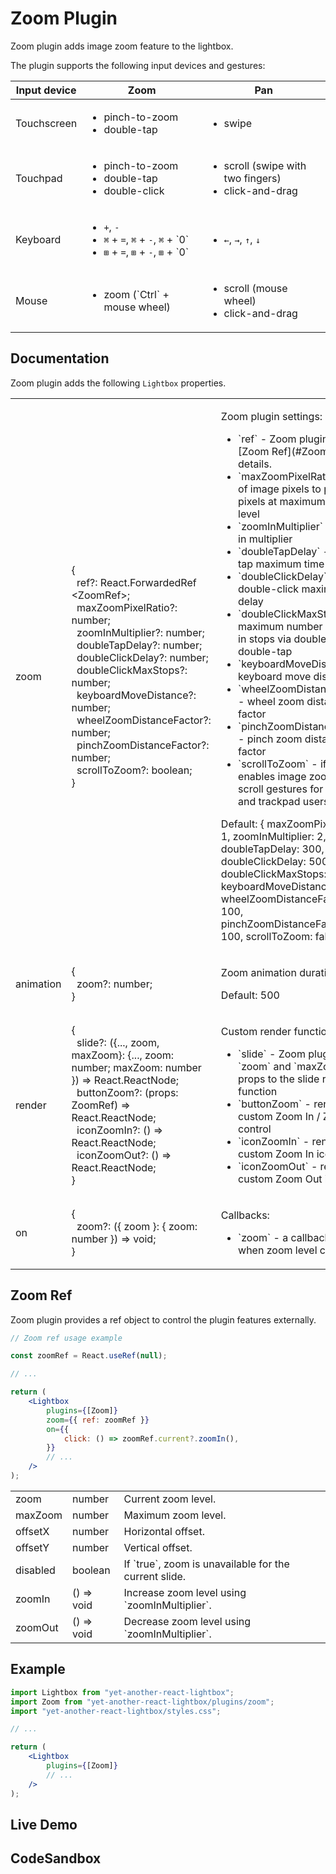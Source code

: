 # Zoom Plugin

Zoom plugin adds image zoom feature to the lightbox.

The plugin supports the following input devices and gestures:

<table class="docs">
    <thead>
    <tr>
        <th>Input device</th>
        <th>Zoom</th>
        <th>Pan</th>
    </tr>
    </thead>
    <tbody>
    <tr>
        <td>Touchscreen</td>
        <td>
            <ul>
                <li>pinch-to-zoom</li>
                <li>double-tap</li>
            </ul>
        </td>
        <td>
            <ul>
                <li>swipe</li>
            </ul>
        </td>
    </tr>
    <tr>
        <td>Touchpad</td>
        <td>
            <ul>
                <li>pinch-to-zoom</li>
                <li>double-tap</li>
                <li>double-click</li>
            </ul>
        </td>
        <td>
            <ul>
                <li>scroll (swipe with two fingers)</li>
                <li>click-and-drag</li>
            </ul>
        </td>
    </tr>
    <tr>
        <td>Keyboard</td>
        <td>
            <ul>
                <li><code class="text-base">+</code>, <code class="text-base">-</code></li>
                <li>
                    <code class="text-base">&#x2318;</code>&nbsp;+&nbsp;<code class="text-base">=</code>,
                    <code class="text-base">&#x2318;</code>&nbsp;+&nbsp;<code class="text-base">-</code>,
                    <code class="text-base">&#x2318;</code>&nbsp;+&nbsp;`0`
                </li>
                <li>
                    <code class="text-base">&#x229E;</code>&nbsp;+&nbsp;<code class="text-base">=</code>,
                    <code class="text-base">&#x229E;</code>&nbsp;+&nbsp;<code class="text-base">-</code>,
                    <code class="text-base">&#x229E;</code>&nbsp;+&nbsp;`0`
                </li>
            </ul>
        </td>
        <td>
            <ul>
                <li>
                    <code class="text-base">&#x2190;</code>, <code class="text-base">&#x2192;</code>,
                    <code class="text-base">&#x2191;</code>, <code class="text-base">&#x2193;</code>
                </li>
            </ul>
        </td>
    </tr>
    <tr>
        <td>Mouse</td>
        <td>
            <ul>
                <li>zoom (`Ctrl` + mouse wheel)</li>
            </ul>
        </td>
        <td>
            <ul>
                <li>scroll (mouse wheel)</li>
                <li>click-and-drag</li>
            </ul>
        </td>
    </tr>
    </tbody>
</table>

## Documentation

Zoom plugin adds the following `Lightbox` properties.

<table class="docs">
    <tbody>
    <tr>
        <td>zoom</td>
        <td>
            &#123;<br />
            &nbsp;&nbsp;ref?: React.ForwardedRef&#8203;&lt;ZoomRef&gt;;<br />
            &nbsp;&nbsp;maxZoomPixelRatio?: number;<br />
            &nbsp;&nbsp;zoomInMultiplier?: number;<br />
            &nbsp;&nbsp;doubleTapDelay?: number;<br />
            &nbsp;&nbsp;doubleClickDelay?: number;<br />
            &nbsp;&nbsp;doubleClickMaxStops?: number;<br />
            &nbsp;&nbsp;keyboardMoveDistance?: number;<br />
            &nbsp;&nbsp;wheelZoomDistanceFactor?: number;<br />
            &nbsp;&nbsp;pinchZoomDistanceFactor?: number;<br />
            &nbsp;&nbsp;scrollToZoom?: boolean;<br />
            &#125;
        </td>
        <td>
            <p>Zoom plugin settings:</p>
            <ul>
                <li>`ref` - Zoom plugin ref. See [Zoom Ref](#ZoomRef) for details.</li>
                <li>`maxZoomPixelRatio` - ratio of image pixels to physical pixels at maximum zoom level</li>
                <li>`zoomInMultiplier` - zoom-in multiplier</li>
                <li>`doubleTapDelay` - double-tap maximum time delay</li>
                <li>`doubleClickDelay` - double-click maximum time delay</li>
                <li>`doubleClickMaxStops` - maximum number of zoom-in stops via double-click or double-tap</li>
                <li>`keyboardMoveDistance` - keyboard move distance</li>
                <li>`wheelZoomDistanceFactor` - wheel zoom distance factor</li>
                <li>`pinchZoomDistanceFactor` - pinch zoom distance factor</li>
                <li>`scrollToZoom` - if `true`, enables image zoom via scroll gestures for mouse and trackpad users</li>
            </ul>
            <p>
                Default: <span class="font-mono">&#123; maxZoomPixelRatio: 1, zoomInMultiplier: 2, doubleTapDelay: 300, doubleClickDelay: 500,
                doubleClickMaxStops: 2, keyboardMoveDistance: 50, wheelZoomDistanceFactor: 100, pinchZoomDistanceFactor:
                100, scrollToZoom: false &#125;</span>
            </p>
        </td>
    </tr>
    <tr>
        <td>animation</td>
        <td>
            &#123;<br />
            &nbsp;&nbsp;zoom?: number;<br />
            &#125;
        </td>
        <td>
            <p>Zoom animation duration.</p>
            <p>Default: <span class="font-mono">500</span></p>
        </td>
    </tr>
    <tr>
        <td>render</td>
        <td>
            &#123;<br />
            &nbsp;&nbsp;slide?: (&#123;..., zoom, maxZoom&#125;: &#123;..., zoom: number; maxZoom: number &#125;) => React.ReactNode;<br/>
            &nbsp;&nbsp;buttonZoom?: (props: ZoomRef) => React.ReactNode;<br />
            &nbsp;&nbsp;iconZoomIn?: () => React.ReactNode;<br />
            &nbsp;&nbsp;iconZoomOut?: () => React.ReactNode;<br />
            &#125;
        </td>
        <td>
            <p>Custom render functions:</p>
            <ul>
                <li>`slide` - Zoom plugin adds `zoom` and `maxZoom` props to the slide render function</li>
                <li>`buttonZoom` - render custom Zoom In / Zoom Out control</li>
                <li>`iconZoomIn` - render custom Zoom In icon</li>
                <li>`iconZoomOut` - render custom Zoom Out icon</li>
            </ul>
        </td>
    </tr>
    <tr>
        <td>on</td>
        <td>
            &#123;<br />
            &nbsp;&nbsp;zoom?: (&#123; zoom &#125;: &#123; zoom: number &#125;) => void;<br />
            &#125;
        </td>
        <td>
            <p>Callbacks:</p>
            <ul>
                <li>`zoom` - a callback called when zoom level changes</li>
            </ul>
        </td>
    </tr>
    </tbody>
</table>

## Zoom Ref

Zoom plugin provides a ref object to control the plugin features externally.

```jsx
// Zoom ref usage example

const zoomRef = React.useRef(null);

// ...

return (
    <Lightbox
        plugins={[Zoom]}
        zoom={{ ref: zoomRef }}
        on={{
            click: () => zoomRef.current?.zoomIn(),
        }}
        // ...
    />
);
```

<table class="docs">
    <tbody>
    <tr>
        <td>zoom</td>
        <td>number</td>
        <td>Current zoom level.</td>
    </tr>
    <tr>
        <td>maxZoom</td>
        <td>number</td>
        <td>Maximum zoom level.</td>
    </tr>
    <tr>
        <td>offsetX</td>
        <td>number</td>
        <td>Horizontal offset.</td>
    </tr>
    <tr>
        <td>offsetY</td>
        <td>number</td>
        <td>Vertical offset.</td>
    </tr>
    <tr>
        <td>disabled</td>
        <td>boolean</td>
        <td>If `true`, zoom is unavailable for the current slide.</td>
    </tr>
    <tr>
        <td>zoomIn</td>
        <td>() => void</td>
        <td>Increase zoom level using `zoomInMultiplier`.</td>
    </tr>
    <tr>
        <td>zoomOut</td>
        <td>() => void</td>
        <td>Decrease zoom level using `zoomInMultiplier`.</td>
    </tr>
    </tbody>
</table>

## Example

```jsx
import Lightbox from "yet-another-react-lightbox";
import Zoom from "yet-another-react-lightbox/plugins/zoom";
import "yet-another-react-lightbox/styles.css";

// ...

return (
    <Lightbox
        plugins={[Zoom]}
        // ...
    />
);
```

## Live Demo

<ZoomPluginExample />

## CodeSandbox

<CodeSandboxLink file="/src/examples/ZoomPlugin.tsx" path="/plugins/zoom" />
